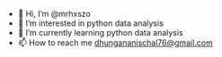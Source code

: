- 👋 Hi, I’m @mrhxszo
- 👀 I’m interested in python data analysis
- 🌱 I’m currently learning python data analysis
- 📫 How to reach me dhungananischal76@gmail.com

<!---
mrhxszo/mrhxszo is a ✨ special ✨ repository because its `README.md` (this file) appears on your GitHub profile.
You can click the Preview link to take a look at your changes.
--->

